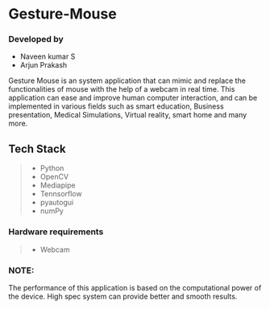 # Gesture-Mouse

### Developed by

- Naveen kumar S
- Arjun Prakash

Gesture Mouse is an system application that can mimic and replace the functionalities of mouse with the help of a webcam in real time. This application can ease and improve human computer interaction, and can be implemented in various fields such as smart education, Business presentation, Medical Simulations, Virtual reality, smart home and many more. 

## Tech Stack

>- Python
>- OpenCV
>- Mediapipe
>- Tennsorflow
>- pyautogui
>- numPy

### Hardware requirements

>- Webcam

### NOTE:

The performance of this application is based on the computational power of the device. High spec system can provide better and smooth results.
